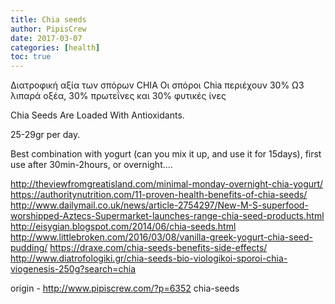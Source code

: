 ```yaml
---
title: Chia seeds
author: PipisCrew
date: 2017-03-07
categories: [health]
toc: true
---
```


Διατροφική αξία των σπόρων CHIA
Οι σπόροι Chia περιέχουν 30% Ω3 λιπαρά οξέα, 30% πρωτεΐνες και 30% φυτικές ίνες

Chia Seeds Are Loaded With Antioxidants.

25-29gr per day.

Best combination with yogurt (can you mix it up, and use it for 15days), first use after 30min-2hours, or overnight....

http://theviewfromgreatisland.com/minimal-monday-overnight-chia-yogurt/
https://authoritynutrition.com/11-proven-health-benefits-of-chia-seeds/
http://www.dailymail.co.uk/news/article-2754297/New-M-S-superfood-worshipped-Aztecs-Supermarket-launches-range-chia-seed-products.html
http://eisygian.blogspot.com/2014/06/chia-seeds.html
http://www.littlebroken.com/2016/03/08/vanilla-greek-yogurt-chia-seed-pudding/
https://draxe.com/chia-seeds-benefits-side-effects/
http://www.diatrofologiki.gr/chia-seeds-bio-viologikoi-sporoi-chia-viogenesis-250g?search=chia

origin - http://www.pipiscrew.com/?p=6352 chia-seeds